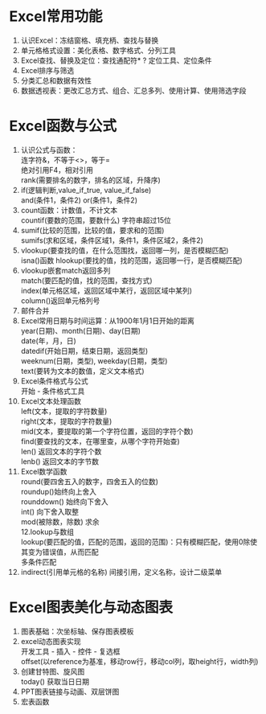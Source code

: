 # Excel常用功能
1. 认识Excel：冻结窗格、填充柄、查找与替换  
2. 单元格格式设置：美化表格、数字格式、分列工具  
3. Excel查找、替换及定位：查找通配符* ? 定位工具、定位条件  
4. Excel排序与筛选  
5. 分类汇总和数据有效性  
6. 数据透视表：更改汇总方式、组合、汇总多列、使用计算、使用筛选字段  
# Excel函数与公式
1. 认识公式与函数：  
  连字符&，不等于<>，等于=  
  绝对引用F4，相对引用  
  rank(需要排名的数字，排名的区域，升降序)
2. if(逻辑判断,value_if_true, value_if_false)  
   and(条件1，条件2) or(条件1，条件2)
3. count函数：计数值，不计文本  
countif(要数的范围，要数什么) 字符串超过15位
4. sumif(比较的范围，比较的值，要求和的范围)  
sumifs(求和区域，条件区域1，条件1，条件区域2，条件2)
5. vlookup(要查找的值，在什么范围找，返回哪一列，是否模糊匹配)  
isna()函数
hlookup(要找的值，找的范围，返回哪一行，是否模糊匹配)
6. vlookup嵌套match返回多列  
match(要匹配的值，找的范围，查找方式)  
index(单元格区域，返回区域中某行，返回区域中某列)  
column()返回单元格列号  
7. 邮件合并
8. Excel常用日期与时间运算：从1900年1月1日开始的距离  
year(日期)、month(日期)、day(日期)  
date(年，月，日)  
datedif(开始日期，结束日期，返回类型)  
weeknum(日期，类型), weekday(日期，类型)  
text(要转为文本的数值，定义文本格式)  
9. Excel条件格式与公式  
开始 - 条件格式工具  
10. Excel文本处理函数  
left(文本，提取的字符数量)  
right(文本，提取的字符数量)  
mid(文本，要提取的第一个字符位置，返回的字符个数)  
find(要查找的文本，在哪里查，从哪个字符开始查)  
len() 返回文本的字符个数  
lenb() 返回文本的字节数  
11. Excel数学函数  
round(要四舍五入的数字，四舍五入的位数)  
roundup()始终向上舍入  
rounddown() 始终向下舍入  
int() 向下舍入取整  
mod(被除数，除数) 求余  
12.lookup与数组  
lookup(要匹配的值，匹配的范围，返回的范围)：只有模糊匹配，使用0除使其变为错误值，从而匹配  
多条件匹配  
13. indirect(引用单元格的名称)  间接引用，定义名称，设计二级菜单  
# Excel图表美化与动态图表
1. 图表基础：次坐标轴、保存图表模板
2. excel动态图表实现  
开发工具 - 插入 - 控件 - 复选框  
offset(以reference为基准，移动row行，移动col列，取height行，width列)  
3. 创建甘特图、旋风图  
today() 获取当日日期
4. PPT图表链接与动画、双层饼图
5. 宏表函数  
